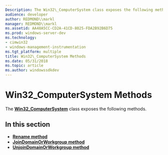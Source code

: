 ```yaml
---
Description: The Win32\_ComputerSystem class exposes the following methods.
audience: developer
author: REDMOND\\markl
manager: REDMOND\\markl
ms.assetid: AA48A5CC-CD2A-41CD-8025-FDA2B92B6D75
ms.prod: windows-server-dev
ms.technology:
- cimwin32
- windows-management-instrumentation
ms.tgt_platform: multiple
title: Win32\_ComputerSystem Methods
ms.date: 05/31/2018
ms.topic: article
ms.author: windowssdkdev
---
```


# Win32\_ComputerSystem Methods

The [**Win32\_ComputerSystem**](win32-computersystem.md) class exposes the following methods.

## In this section

-   [**Rename method**](rename-method-in-class-win32-computersystem.md)
-   [**JoinDomainOrWorkgroup method**](joindomainorworkgroup-method-in-class-win32-computersystem.md)
-   [**UnjoinDomainOrWorkgroup method**](unjoindomainorworkgroup-method-in-class-win32-computersystem.md)

 

 



